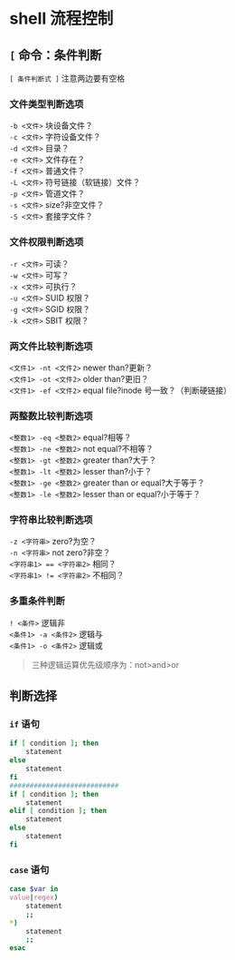 # shell 流程控制

## `[` 命令：条件判断

`[ 条件判断式 ]` 注意两边要有空格

### 文件类型判断选项

`-b <文件>` 块设备文件？  
`-c <文件>` 字符设备文件？  
`-d <文件>` 目录？  
`-e <文件>` 文件存在？  
`-f <文件>` 普通文件？  
`-L <文件>` 符号链接（软链接）文件？  
`-p <文件>` 管道文件？  
`-s <文件>` size?非空文件？  
`-S <文件>` 套接字文件？

### 文件权限判断选项

`-r <文件>` 可读？  
`-w <文件>` 可写？  
`-x <文件>` 可执行？  
`-u <文件>` SUID 权限？  
`-g <文件>` SGID 权限？  
`-k <文件>` SBIT 权限？

### 两文件比较判断选项

`<文件1> -nt <文件2>` newer than?更新？  
`<文件1> -ot <文件2>` older than?更旧？  
`<文件1> -ef <文件2>` equal file?inode 号一致？（判断硬链接）

### 两整数比较判断选项

`<整数1> -eq <整数2>` equal?相等？  
`<整数1> -ne <整数2>` not equal?不相等？  
`<整数1> -gt <整数2>` greater than?大于？  
`<整数1> -lt <整数2>` lesser than?小于？  
`<整数1> -ge <整数2>` greater than or equal?大于等于？  
`<整数1> -le <整数2>` lesser than or equal?小于等于？

### 字符串比较判断选项

`-z <字符串>` zero?为空？  
`-n <字符串>` not zero?非空？  
`<字符串1> == <字符串2>` 相同？  
`<字符串1> != <字符串2>` 不相同？

### 多重条件判断

`! <条件>` 逻辑非  
`<条件1> -a <条件2>` 逻辑与  
`<条件1> -o <条件2>` 逻辑或

> 三种逻辑运算优先级顺序为：not>and>or

## 判断选择

### `if` 语句

```bash
if [ condition ]; then
    statement
else
    statement
fi
###########################
if [ condition ]; then
    statement
elif [ condition ]; then
    statement
else
    statement
fi
```

### `case` 语句

```bash
case $var in
value|regex)
    statement
    ;;
*)
    statement
    ;;
esac
```
